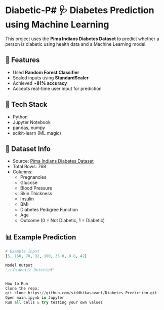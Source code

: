 # Diabetic-P# 🩺 Diabetes Prediction using Machine Learning

This project uses the **Pima Indians Diabetes Dataset** to predict whether a person is diabetic using health data and a Machine Learning model.

## 🚀 Features
- Used **Random Forest Classifier**
- Scaled inputs using **StandardScaler**
- Achieved **~81% accuracy**
- Accepts real-time user input for prediction

## 🧠 Tech Stack
- Python
- Jupyter Notebook
- pandas, numpy
- scikit-learn (ML magic)

## 📁 Dataset Info
- Source: [Pima Indians Diabetes Dataset](https://www.kaggle.com/datasets/uciml/pima-indians-diabetes-database)
- Total Rows: 768
- Columns:
  - Pregnancies
  - Glucose
  - Blood Pressure
  - Skin Thickness
  - Insulin
  - BMI
  - Diabetes Pedigree Function
  - Age
  - Outcome (0 = Not Diabetic, 1 = Diabetic)

## 📊 Example Prediction
```python
# Example input
[5, 160, 70, 32, 100, 35.0, 0.8, 42]

Model Output
"⚠️ Diabetic Detected"


How to Run
Clone the repo:
git clone https://github.com/siddhikasavant/Diabetes-Prediction.git
Open main.ipynb in Jupyter
Run all cells & try testing your own values
